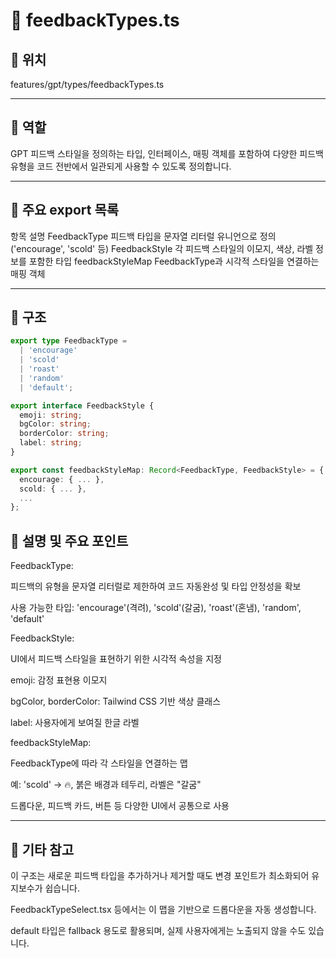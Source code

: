 # 📄 feedbackTypes.ts
## 📁 위치
features/gpt/types/feedbackTypes.ts

---

## 🧭 역할
GPT 피드백 스타일을 정의하는 타입, 인터페이스, 매핑 객체를 포함하여 다양한 피드백 유형을 코드 전반에서 일관되게 사용할 수 있도록 정의합니다.

---

## 🔗 주요 export 목록
항목	설명
FeedbackType	피드백 타입을 문자열 리터럴 유니언으로 정의 ('encourage', 'scold' 등)
FeedbackStyle	각 피드백 스타일의 이모지, 색상, 라벨 정보를 포함한 타입
feedbackStyleMap	FeedbackType과 시각적 스타일을 연결하는 매핑 객체

---

## 🧩 구조
```ts
export type FeedbackType =
  | 'encourage'
  | 'scold'
  | 'roast'
  | 'random'
  | 'default';
```
```ts
export interface FeedbackStyle {
  emoji: string;
  bgColor: string;
  borderColor: string;
  label: string;
}
```
```ts
export const feedbackStyleMap: Record<FeedbackType, FeedbackStyle> = {
  encourage: { ... },
  scold: { ... },
  ...
};
```
## 📝 설명 및 주요 포인트
FeedbackType:

피드백의 유형을 문자열 리터럴로 제한하여 코드 자동완성 및 타입 안정성을 확보

사용 가능한 타입: 'encourage'(격려), 'scold'(갈굼), 'roast'(혼냄), 'random', 'default'

FeedbackStyle:

UI에서 피드백 스타일을 표현하기 위한 시각적 속성을 지정

emoji: 감정 표현용 이모지

bgColor, borderColor: Tailwind CSS 기반 색상 클래스

label: 사용자에게 보여질 한글 라벨

feedbackStyleMap:

FeedbackType에 따라 각 스타일을 연결하는 맵

예: 'scold' → 🔥, 붉은 배경과 테두리, 라벨은 "갈굼"

드롭다운, 피드백 카드, 버튼 등 다양한 UI에서 공통으로 사용

---

## 📌 기타 참고
이 구조는 새로운 피드백 타입을 추가하거나 제거할 때도 변경 포인트가 최소화되어 유지보수가 쉽습니다.

FeedbackTypeSelect.tsx 등에서는 이 맵을 기반으로 드롭다운을 자동 생성합니다.

default 타입은 fallback 용도로 활용되며, 실제 사용자에게는 노출되지 않을 수도 있습니다.